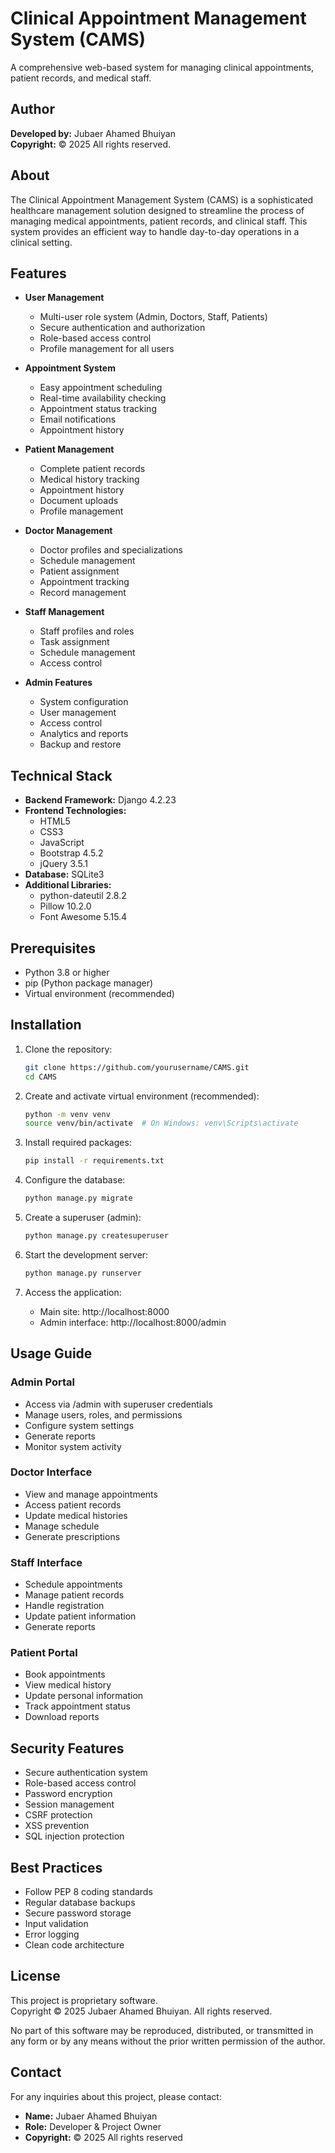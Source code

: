 # Clinical Appointment Management System (CAMS)

A comprehensive web-based system for managing clinical appointments, patient records, and medical staff.

## Author
**Developed by:** Jubaer Ahamed Bhuiyan  
**Copyright:** © 2025 All rights reserved.

## About
The Clinical Appointment Management System (CAMS) is a sophisticated healthcare management solution designed to streamline the process of managing medical appointments, patient records, and clinical staff. This system provides an efficient way to handle day-to-day operations in a clinical setting.

## Features
- **User Management**
  - Multi-user role system (Admin, Doctors, Staff, Patients)
  - Secure authentication and authorization
  - Role-based access control
  - Profile management for all users

- **Appointment System**
  - Easy appointment scheduling
  - Real-time availability checking
  - Appointment status tracking
  - Email notifications
  - Appointment history

- **Patient Management**
  - Complete patient records
  - Medical history tracking
  - Appointment history
  - Document uploads
  - Profile management

- **Doctor Management**
  - Doctor profiles and specializations
  - Schedule management
  - Patient assignment
  - Appointment tracking
  - Record management

- **Staff Management**
  - Staff profiles and roles
  - Task assignment
  - Schedule management
  - Access control

- **Admin Features**
  - System configuration
  - User management
  - Access control
  - Analytics and reports
  - Backup and restore

## Technical Stack
- **Backend Framework:** Django 4.2.23
- **Frontend Technologies:**
  - HTML5
  - CSS3
  - JavaScript
  - Bootstrap 4.5.2
  - jQuery 3.5.1
- **Database:** SQLite3
- **Additional Libraries:**
  - python-dateutil 2.8.2
  - Pillow 10.2.0
  - Font Awesome 5.15.4

## Prerequisites
- Python 3.8 or higher
- pip (Python package manager)
- Virtual environment (recommended)

## Installation
1. Clone the repository:
   ```bash
   git clone https://github.com/yourusername/CAMS.git
   cd CAMS
   ```

2. Create and activate virtual environment (recommended):
   ```bash
   python -m venv venv
   source venv/bin/activate  # On Windows: venv\Scripts\activate
   ```

3. Install required packages:
   ```bash
   pip install -r requirements.txt
   ```

4. Configure the database:
   ```bash
   python manage.py migrate
   ```

5. Create a superuser (admin):
   ```bash
   python manage.py createsuperuser
   ```

6. Start the development server:
   ```bash
   python manage.py runserver
   ```

7. Access the application:
   - Main site: http://localhost:8000
   - Admin interface: http://localhost:8000/admin

## Usage Guide

### Admin Portal
- Access via /admin with superuser credentials
- Manage users, roles, and permissions
- Configure system settings
- Generate reports
- Monitor system activity

### Doctor Interface
- View and manage appointments
- Access patient records
- Update medical histories
- Manage schedule
- Generate prescriptions

### Staff Interface
- Schedule appointments
- Manage patient records
- Handle registration
- Update patient information
- Generate reports

### Patient Portal
- Book appointments
- View medical history
- Update personal information
- Track appointment status
- Download reports

## Security Features
- Secure authentication system
- Role-based access control
- Password encryption
- Session management
- CSRF protection
- XSS prevention
- SQL injection protection

## Best Practices
- Follow PEP 8 coding standards
- Regular database backups
- Secure password storage
- Input validation
- Error logging
- Clean code architecture

## License
This project is proprietary software.  
Copyright © 2025 Jubaer Ahamed Bhuiyan. All rights reserved.

No part of this software may be reproduced, distributed, or transmitted in any form or by any means without the prior written permission of the author.

## Contact
For any inquiries about this project, please contact:
- **Name:** Jubaer Ahamed Bhuiyan
- **Role:** Developer & Project Owner
- **Copyright:** © 2025 All rights reserved